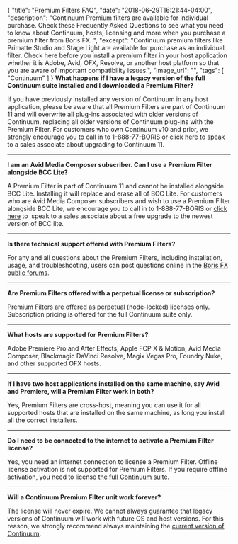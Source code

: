 {
  "title": "Premium Filters FAQ",
  "date": "2018-06-29T16:21:44-04:00",
  "description": "Continuum Premium filters are available for individual purchase. Check these Frequently Asked Questions to see what you need to know about Continuum, hosts, licensing and more when you purchase a premium filter from Boris FX. ",
  "excerpt": "Continuum premium filters like Primatte Studio and Stage Light are available for purchase as an individual filter. Check here before you install a premium filter in your host application whether it is Adobe, Avid,  OFX, Resolve, or another host platform so that you are aware of important compatibility issues.",
  "image_url": "",
  "tags": [
    "Continuum"
  ]
}
**What happens if I have a legacy version of the full Continuum suite installed and I downloaded a Premium Filter?**

If you have previously installed any version of Continuum in any host application, please be aware that all Premium Filters are part of Continuum 11 and will overwrite all plug-ins associated with older versions of Continuum, replacing all older versions of Continuum plug-ins with the Premium Filter. For customers who own Continuum v10 and prior, we strongly encourage you to call in to 1-888-77-BORIS or [click here](/store/contact-us/) to speak to a sales associate about upgrading to Continuum 11.

***

**I am an Avid Media Composer subscriber. Can I use a Premium Filter alongside BCC Lite?**

A Premium Filter is part of Continuum 11 and cannot be installed alongside BCC Lite. Installing it will replace and erase all of BCC Lite. For customers who are Avid Media Composer subscribers and wish to use a Premium Filter alongside BCC Lite, we encourage you to call in to 1-888-77-BORIS or [click here](/store/contact-us/) to  speak to a sales associate about a free upgrade to the newest version of BCC lite.

***

**Is there technical support offered with Premium Filters?**

For any and all questions about the Premium Filters, including installation, usage, and troubleshooting, users can post questions online in the [Boris FX public forums](https://forum.borisfx.com/c/continuum-11).

***

**Are Premium Filters offered with a perpetual license or subscription?**

Premium Filters are offered as perpetual (node-locked) licenses only. Subscription pricing is offered for the full Continuum suite only.

***

**What hosts are supported for Premium Filters?**

Adobe Premiere Pro and After Effects, Apple FCP X & Motion, Avid Media Composer, Blackmagic DaVinci Resolve, Magix Vegas Pro, Foundry Nuke, and other supported OFX hosts.

***

**If I have two host applications installed on the same machine, say Avid and Premiere, will a Premium Filter work in both?**

Yes, Premium Filters are cross-host, meaning you can use it for all supported hosts that are installed on the same machine, as long you install all the correct installers.

***

**Do I need to be connected to the internet to activate a Premium Filter license?**

Yes, you need an internet connection to license a Premium Filter. Offline license activation is not supported for Premium Filters. If you require offline activation, you need to license [the full Continuum suite](/products/continuum/).

***

**Will a Continuum Premium Filter unit work forever?**

The license will never expire. We cannot always guarantee that legacy versions of Continuum will work with future OS and host versions. For this reason, we strongly recommend always maintaining the [current version of Continuum](/products/continuum/).
